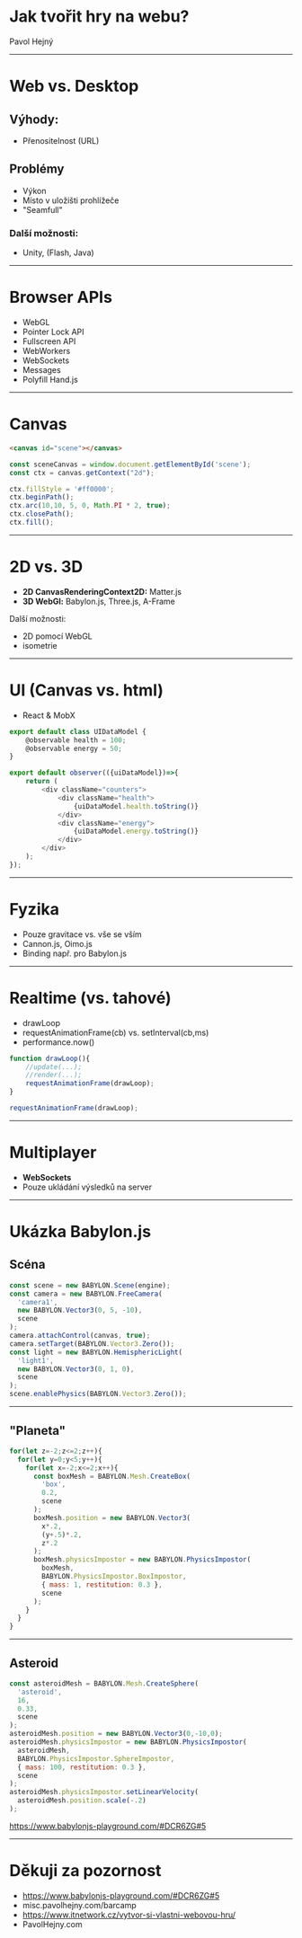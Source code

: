 <!-- $theme: default -->
<!-- --$size: 16:9 -->
<!-- page_number: true -->

# Jak tvořit hry na webu?

Pavol Hejný
<!-- *footer: Barcamp Hradec Králové | 14.10.2017 -->

<!--
Ukážu vám, jakým způsobem můžete začít tvořit hru, která poběží přímo ve webovém prohlížeči. Jaké frameworky a nástroje využít. Jak co nejefektivněji vykreslovat 2D nebo 3D grafiku na webu a no co si dát pozor.

Budu mluvit více z technologické stránky. Trochu opomenu herní design a grafiku.
-->

------------------------------------------------
# Web vs. Desktop

## Výhody:
+ Přenositelnost (URL)

## Problémy
- Výkon
- Místo v uložišti prohlížeče
- "Seamfull"


### Další možnosti:
- Unity, (Flash, Java)

------------------------------------------------
# Browser APIs
<!--
Problémy postupně mizí, výhody zůstávají (a jsou stále důležitější).
-->
- WebGL
- Pointer Lock API
- Fullscreen API
- WebWorkers
- WebSockets
- Messages
- Polyfill Hand.js

------------------------------------------------
# Canvas
```html
<canvas id="scene"></canvas>
```

```javascript
const sceneCanvas = window.document.getElementById('scene');
const ctx = canvas.getContext("2d");

ctx.fillStyle = '#ff0000';
ctx.beginPath();
ctx.arc(10,10, 5, 0, Math.PI * 2, true);
ctx.closePath();
ctx.fill();
```

------------------------------------------------
# 2D vs. 3D
- **2D CanvasRenderingContext2D:** Matter.js 
- **3D WebGl:** Babylon.js, Three.js, A-Frame

Další možnosti:
- 2D pomocí WebGL
- isometrie

------------------------------------------------
# UI (Canvas vs. html)
- React & MobX

```javascript
export default class UIDataModel {
    @observable health = 100;
    @observable energy = 50;
}
```
<!--:{uiDataModel:UIDataModel}-->
```javascript
export default observer(({uiDataModel})=>{
    return (
        <div className="counters">
            <div className="health">
                {uiDataModel.health.toString()}
            </div>
            <div className="energy">
                {uiDataModel.energy.toString()}
            </div>
        </div>
    );
});
```

------------------------------------------------
# Fyzika
- Pouze gravitace vs. vše se vším
- Cannon.js, Oimo.js
- Binding např. pro Babylon.js

------------------------------------------------
# Realtime (vs. tahové)
- drawLoop
- requestAnimationFrame(cb) vs. setInterval(cb,ms)
- performance.now()

```javascript
function drawLoop(){
	//update(...);
	//render(...);	
	requestAnimationFrame(drawLoop);
}

requestAnimationFrame(drawLoop);
```

------------------------------------------------
# Multiplayer

- **WebSockets**
- Pouze ukládání výsledků na server

------------------------------------------------
# Ukázka Babylon.js
## Scéna
```javascript
const scene = new BABYLON.Scene(engine);
const camera = new BABYLON.FreeCamera(
  'camera1', 
  new BABYLON.Vector3(0, 5, -10), 
  scene
);
camera.attachControl(canvas, true);
camera.setTarget(BABYLON.Vector3.Zero());
const light = new BABYLON.HemisphericLight(
  'light1',
  new BABYLON.Vector3(0, 1, 0),
  scene
);
scene.enablePhysics(BABYLON.Vector3.Zero());
```
---
## "Planeta"
```javascript
for(let z=-2;z<=2;z++){
  for(let y=0;y<5;y++){
    for(let x=-2;x<=2;x++){
      const boxMesh = BABYLON.Mesh.CreateBox(
        'box',
        0.2,
        scene
      );
      boxMesh.position = new BABYLON.Vector3(
        x*.2,
        (y+.5)*.2,
        z*.2
      );
      boxMesh.physicsImpostor = new BABYLON.PhysicsImpostor(
        boxMesh,
        BABYLON.PhysicsImpostor.BoxImpostor,
        { mass: 1, restitution: 0.3 },
        scene
      );
    }
  }
}
```
---
## Asteroid
```javascript
const asteroidMesh = BABYLON.Mesh.CreateSphere(
  'asteroid', 
  16,
  0.33,
  scene
);
asteroidMesh.position = new BABYLON.Vector3(0,-10,0);
asteroidMesh.physicsImpostor = new BABYLON.PhysicsImpostor(
  asteroidMesh,
  BABYLON.PhysicsImpostor.SphereImpostor,
  { mass: 100, restitution: 0.3 },
  scene
);
asteroidMesh.physicsImpostor.setLinearVelocity(
  asteroidMesh.position.scale(-.2)
);
```
https://www.babylonjs-playground.com/#DCR6ZG#5
  
<!--
# Ukázka bez frameworku
```javascript

```
-->
------------------------------------------------
# Děkuji za pozornost

- https://www.babylonjs-playground.com/#DCR6ZG#5
- misc.pavolhejny.com/barcamp
- https://www.itnetwork.cz/vytvor-si-vlastni-webovou-hru/
- PavolHejny.com
